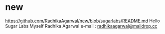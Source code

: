 # new
https://github.com/RadhikaAgarwal/new/blob/sugarlabs/README.md
Hello Sugar Labs
Myself Radhika Agarwal 
e-mail : radhikaagarwal@maildrop.cc
